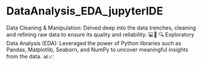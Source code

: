 # DataAnalysis_EDA_jupyterIDE
Data Cleaning &amp; Manipulation: Delved deep into the data trenches, cleaning and refining raw data to ensure its quality and reliability. 💻🧹  🔍 Exploratory Data Analysis (EDA): Leveraged the power of Python libraries such as Pandas, Matplotlib, Seaborn, and NumPy to uncover meaningful insights from the data. 📊📈
